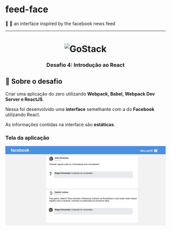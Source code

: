 # feed-face

:boy: :blue_book: an interface inspired by the facebook news feed

---

<h1 align="center">
    <img alt="GoStack" src="https://rocketseat-cdn.s3-sa-east-1.amazonaws.com/bootcamp-header.png" width="200px" />
</h1>

<h3 align="center">
  Desafio 4: Introdução ao React
</h3>

## :rocket: Sobre o desafio

Criar uma aplicação do zero utilizando **Webpack, Babel, Webpack Dev Server e ReactJS**.

Nessa foi desenvolvido uma **interface** semelhante com a do **Facebook** utilizando React.

As informações contidas na interface são **estáticas**.

### Tela da aplicação

<img src="./src/assets/FeedFace.png">
